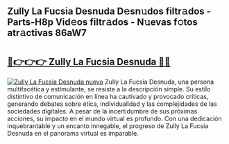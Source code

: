 ## Zully La Fucsia Desnuda D𝚎sn𝚞dos filtr𝚊dos - Parts-H8p Vid𝚎os filtr𝚊dos - N𝚞evas f𝚘tos atr𝚊ctivas 86aW7

# <h2><a href="http://mb5dym.tromn.icu/?c=Zully+La+Fucsia+Desnuda">🔗👉👉👉 Zully La Fucsia Desnuda 🔗🔗</a></h2>

[![Zully La Fucsia Desnuda nuevo](https://i.imgur.com/pEAQMta.gif)](http://mb5dym.tromn.icu/?c=Zully+La+Fucsia+Desnuda)
Zully La Fucsia Desnuda, una persona multifacética y estimulante, se resiste a la descripción simple. Su estilo distintivo de comunicación en línea ha cautivado y provocado críticas, generando debates sobre ética, individualidad y las complejidades de las sociedades digitales. A pesar de la incertidumbre de sus próximas acciones, su impacto en el mundo virtual es profundo. Con una dedicación inquebrantable y un encanto innegable, el progreso de Zully La Fucsia Desnuda en el panorama virtual es imparable.
